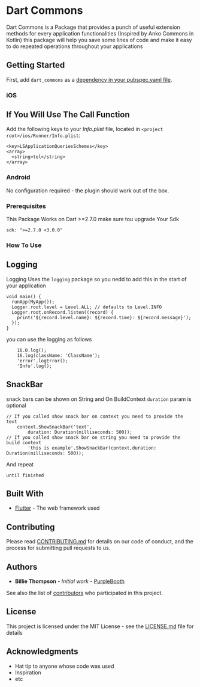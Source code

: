 # Dart Commons

Dart Commons is a Package that provides a punch of useful extension methods for every application functionalities (Inspired by Anko Commons in Kotlin)
this package will help you save some lines of code and make it easy to do repeated operations throughout your applications

## Getting Started

First, add `dart_commons` as a [dependency in your pubspec.yaml file](https://flutter.io/platform-plugins/).
### iOS

## If You Will Use The Call Function  
Add the following keys to your _Info.plist_ file, located in `<project root>/ios/Runner/Info.plist`:

```
<key>LSApplicationQueriesSchemes</key>
<array>
  <string>tel</string>
</array>
```

### Android

No configuration required - the plugin should work out of the box.


### Prerequisites

This Package Works on Dart >=2.7.0 make sure tou upgrade Your Sdk

```
sdk: ">=2.7.0 <3.0.0"
```

### How To Use

## Logging

Logging Uses the `logging` package so you nedd to add this in the start of your application

```
void main() {
  runApp(MyApp());
  Logger.root.level = Level.ALL; // defaults to Level.INFO
  Logger.root.onRecord.listen((record) {
    print('${record.level.name}: ${record.time}: ${record.message}');
  });
}
```
you can use the logging as follows

```
    16.0.log();
    16.log(className: 'ClassName');
    'error'.logError();
    'Info'.log();
```

## SnackBar
snack bars can be shown on String and On BuildContext
 `duration` param is optional
 
```
// If you called show snack bar on context you need to provide the text  
    context.ShowSnackBar('text',
        duration: Duration(milliseconds: 500));
// If you called show snack bar on string you need to provide the build context  
        'this is example'.ShowSnackBar(context,duration: Duration(milliseconds: 500));
```

And repeat

```
until finished
```

## Built With

* [Flutter](http://www.flutter.dev/) - The web framework used

## Contributing

Please read [CONTRIBUTING.md](https://gist.github.com/PurpleBooth/b24679402957c63ec426) for details on our code of conduct, and the process for submitting pull requests to us.

## Authors

* **Billie Thompson** - *Initial work* - [PurpleBooth](https://github.com/PurpleBooth)

See also the list of [contributors](https://github.com/your/project/contributors) who participated in this project.

## License

This project is licensed under the MIT License - see the [LICENSE.md](LICENSE.md) file for details

## Acknowledgments

* Hat tip to anyone whose code was used
* Inspiration
* etc


